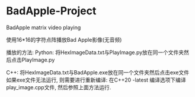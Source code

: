 # BadApple-Project
BadApple matrix video playing

使用16*16的字符点阵播放Bad Apple影像(无音频)

播放的方法:
Python:
将HexImageData.txt与PlayImage.py放在同一个文件夹然后点击PlayImage.py
   
C++:
将HexImageData.txt与BadApple.exe放在同一个文件夹然后点击exe文件
如果exe文件无法运行, 则需要进行重新编译:
在C++20 -latest 编译选项下编译play_image.cpp文件, 然后参照上面方法运行.
